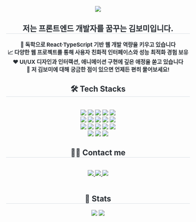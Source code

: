 <div align= "center">
    <img src="https://capsule-render.vercel.app/api?type=waving&color=gradient&height=180&text=Hi%20I'm%20BOMI&animation=fadeIn&fontColor=ffffff&fontSize=60" />
    </div>
    <div align= "center"> 
    <h2 style="border-bottom: 1px solid #d8dee4; color: #282d33;"> 저는 프론트엔드 개발자를 꿈꾸는 김보미입니다. </h2>  
    <div style="font-weight: 700; font-size: 15px; text-align: center; color: #282d33;"> 💼 독학으로 React·TypeScript 기반 웹 개발 역량을 키우고 있습니다</li><br></li>📈 다양한 웹 프로젝트를 통해 사용자 친화적 인터페이스와 성능 최적화 경험 보유</li><br></li>❤️ UI/UX 디자인과 인터랙션, 애니메이션 구현에 깊은 애정을 쏟고 있습니다</li><br></li>💬 저 김보미에 대해 궁금한 점이 있으면 언제든 편히 물어보세요! </div> 
    </div>
    <div align= "center">
    <h2 style="border-bottom: 1px solid #d8dee4; color: #282d33;"> 🛠️ Tech Stacks </h2> <br> 
    <div style="margin: 0 auto; text-align: center;" align= "center"> <img src="https://img.shields.io/badge/Amazon AWS-232F3E?style=for-the-badge&logo=Amazon AWS&logoColor=white">
          <img src="https://img.shields.io/badge/CSS3-1572B6?style=for-the-badge&logo=CSS3&logoColor=white">
          <img src="https://img.shields.io/badge/Express-000000?style=for-the-badge&logo=Express&logoColor=white">
          <img src="https://img.shields.io/badge/Figma-F24E1E?style=for-the-badge&logo=Figma&logoColor=white">
          <img src="https://img.shields.io/badge/Git-F05032?style=for-the-badge&logo=Git&logoColor=white">
          <br/><img src="https://img.shields.io/badge/Github-181717?style=for-the-badge&logo=Github&logoColor=white">
          <img src="https://img.shields.io/badge/HTML5-E34F26?style=for-the-badge&logo=HTML5&logoColor=white">
          <img src="https://img.shields.io/badge/jQuery-0769AD?style=for-the-badge&logo=jQuery&logoColor=white">
          <img src="https://img.shields.io/badge/Javascript-F7DF1E?style=for-the-badge&logo=Javascript&logoColor=white">
          <img src="https://img.shields.io/badge/MySQL-4479A1?style=for-the-badge&logo=MySQL&logoColor=white">
          <br/><img src="https://img.shields.io/badge/Notion-000000?style=for-the-badge&logo=Notion&logoColor=white">
          <img src="https://img.shields.io/badge/Next.js-000000?style=for-the-badge&logo=Next.js&logoColor=white">
          <img src="https://img.shields.io/badge/Node.js-339933?style=for-the-badge&logo=Node.js&logoColor=white">
          <img src="https://img.shields.io/badge/React-61DAFB?style=for-the-badge&logo=React&logoColor=white">
          <img src="https://img.shields.io/badge/Slack-4A154B?style=for-the-badge&logo=Slack&logoColor=white">
          <br/><img src="https://img.shields.io/badge/Tailwind CSS-06B6D4?style=for-the-badge&logo=Tailwind CSS&logoColor=white">
          <img src="https://img.shields.io/badge/Vercel-000000?style=for-the-badge&logo=Vercel&logoColor=white">
          <img src="https://img.shields.io/badge/Vue.js-4FC08D?style=for-the-badge&logo=Vue.js&logoColor=white">
          </div>
    </div>
    <div align= "center">
    <h2 style="border-bottom: 1px solid #d8dee4; color: #282d33;"> 🧑‍💻 Contact me </h2> <br> 
    <div align= "center"> <a href=https://www.instagram.com/matomabo/#> <img src="https://img.shields.io/badge/Instagram-E4405F?style=for-the-badge&logo=Instagram&logoColor=white&link=https://www.instagram.com/matomabo/#"> </a>
         <a href=https://defiant-saffron-661.notion.site/Bomi-s-Portfolio-1270b479a40080b786e3f0606b8f5118?pvs=4> <img src="https://img.shields.io/badge/Notion-000000?style=for-the-badge&logo=Notion&logoColor=white&link=https://defiant-saffron-661.notion.site/Bomi-s-Portfolio-1270b479a40080b786e3f0606b8f5118?pvs=4"> </a>
         <a href=mailto:bomikim046@gmail.com> <img src="https://img.shields.io/badge/Gmail-EA4335?style=for-the-badge&logo=Gmail&logoColor=white&link=mailto:bomikim046@gmail.com"> </a>
          </div>  <br> 
    <div align= "center">  </div> 
    </div>
    <div align= "center"> 
    <h2 style="border-bottom: 1px solid #d8dee4; color: #282d33;"> 🏅 Stats </h2> <div align= "center"> <img src="https://github-readme-stats.vercel.app/api?username=zoeznm&bg_color=180,00000000,&title_color=000000&text_color=000000"
         /> <img src="https://github-readme-stats.vercel.app/api/top-langs/?username=zoeznm&layout=compact&bg_color=180,00000000,&title_color=000000&text_color=000000"
           /> </div> 
    </div>
    
